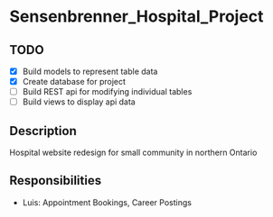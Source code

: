 # Sensenbrenner_Hospital_Project
## TODO
- [x] Build models to represent table data
- [x] Create database for project
- [ ] Build REST api for modifying individual tables
- [ ] Build views to display api data

## Description
Hospital website redesign for small community in northern Ontario

## Responsibilities
- Luis: Appointment Bookings, Career Postings
